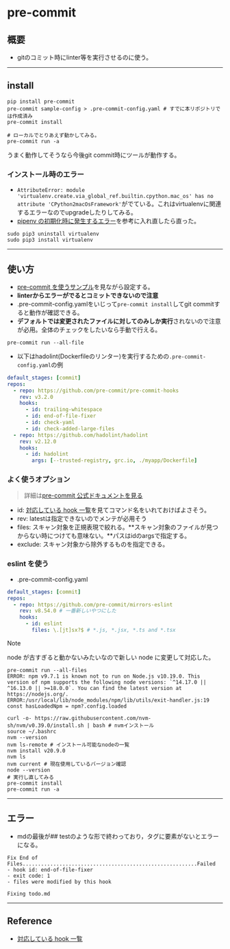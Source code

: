 # pre-commit

## 概要

- gitのコミット時にlinter等を実行させるのに使う。

---

## install

```shell
pip install pre-commit
pre-commit sample-config > .pre-commit-config.yaml # すでに本リポジトリでは作成済み
pre-commit install

# ローカルでとりあえず動かしてみる。
pre-commit run -a
```
うまく動作してそうなら今後git commit時にツールが動作する。

### インストール時のエラー

- `AttributeError: module 'virtualenv.create.via_global_ref.builtin.cpython.mac_os' has no attribute 'CPython2macOsFramework'`がでている。これはvirtualenvに関連するエラーなのでupgradeしたりしてみる。
- [pipenv の初期化時に発生するエラー](https://qiita.com/akis1215/items/11c9ca506cac8bcde5d9)を参考に入れ直したら直った。

```shell
sudo pip3 uninstall virtualenv
sudo pip3 install virtualenv
```

---

## 使い方

- [pre-commit を使うサンプル](https://zenn.dev/yiskw713/articles/3c3b4022f3e3f22d276d)を見ながら設定する。
- **linterからエラーがでるとコミットできないので注意**
- .pre-commit-config.yamlをいじって`pre-commit install`してgit commitすると動作が確認できる。
- **デフォルトでは変更されたファイルに対してのみしか実行**されないので注意が必用。全体のチェックをしたいなら手動で行える。

```shell
pre-commit run --all-file
```

- 以下はhadolint(Dockerfileのリンター)を実行するための`.pre-commit-config.yaml`の例

```yaml
default_stages: [commit]
repos:
  - repo: https://github.com/pre-commit/pre-commit-hooks
    rev: v3.2.0
    hooks:
      - id: trailing-whitespace
      - id: end-of-file-fixer
      - id: check-yaml
      - id: check-added-large-files
  - repo: https://github.com/hadolint/hadolint
    rev: v2.12.0
    hooks:
      - id: hadolint
        args: [--trusted-registry, grc.io, ./myapp/Dockerfile]
```

### よく使うオプション

> 詳細は[pre-commit 公式ドキュメントを見る](https://pre-commit.com/)

- id: [対応している hook 一覧](https://pre-commit.com/hooks.html)を見てコマンド名をいれておけばよさそう。
- rev: latestは指定できないのでメンテが必用そう
- files: スキャン対象を正規表現で絞れる。**スキャン対象のファイルが見つからない時につけても意味ない。**パスはidのargsで指定する。
- exclude: スキャン対象から除外するものを指定できる。

### eslint を使う

- .pre-commit-config.yaml

```yaml
default_stages: [commit]
repos:
  - repo: https://github.com/pre-commit/mirrors-eslint
    rev: v8.54.0 # 一番新しいやつにした
    hooks:
      - id: eslint
        files: \.[jt]sx?$ # *.js, *.jsx, *.ts and *.tsx
```

> [!NOTE]
> node が古すぎると動かないみたいなので新しい node に変更して対応した。

```shell
pre-commit run --all-files
ERROR: npm v9.7.1 is known not to run on Node.js v10.19.0. This version of npm supports the following node versions: `^14.17.0 || ^16.13.0 || >=18.0.0`. You can find the latest version at https://nodejs.org/.
ERROR:/usr/local/lib/node_modules/npm/lib/utils/exit-handler.js:19 const hasLoadedNpm = npm?.config.loaded
```

```shell
curl -o- https://raw.githubusercontent.com/nvm-sh/nvm/v0.39.0/install.sh | bash # nvmインストール
source ~/.bashrc
nvm --version
nvm ls-remote # インストール可能なnodeの一覧
nvm install v20.9.0
nvm ls
nvm current # 現在使用しているバージョン確認
node --version
# 実行し直してみる
pre-commit install
pre-commit run -a
```

---

## エラー

- mdの最後が## testのような形で終わっており，タグに要素がないとエラーになる。

```shell
Fix End of Files.........................................................Failed
- hook id: end-of-file-fixer
- exit code: 1
- files were modified by this hook

Fixing todo.md
```

---

## Reference

- [対応している hook 一覧](https://pre-commit.com/hooks.html)
